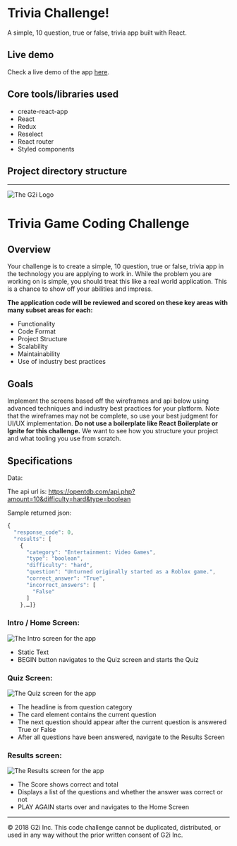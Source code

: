 # Trivia Challenge!

A simple, 10 question, true or false, trivia app built with React.

## Live demo

Check a live demo of the app [here]().

## Core tools/libraries used

* create-react-app
* React
* Redux
* Reselect
* React router
* Styled components

## Project directory structure

---

![The G2i Logo](screenshots/g2i-web-150px.png 'The G2i logo')

# Trivia Game Coding Challenge

## Overview

Your challenge is to create a simple, 10 question, true or false, trivia app in
the technology you are applying to work in. While the problem you are working on
is simple, you should treat this like a real world application. This is a chance
to show off your abilities and impress.

**The application code will be reviewed and scored on these key areas with many
subset areas for each:**

* Functionality
* Code Format
* Project Structure
* Scalability
* Maintainability
* Use of industry best practices

## Goals

Implement the screens based off the wireframes and api below using advanced
techniques and industry best practices for your platform. Note that the
wireframes may not be complete, so use your best judgment for UI/UX
implementation. **Do not use a boilerplate like React Boilerplate or Ignite for
this challenge.** We want to see how you structure your project and what tooling
you use from scratch.

## Specifications

Data:

The api url is:
https://opentdb.com/api.php?amount=10&difficulty=hard&type=boolean

Sample returned json:

```javascript
{
  "response_code": 0,
  "results": [
    {
      "category": "Entertainment: Video Games",
      "type": "boolean",
      "difficulty": "hard",
      "question": "Unturned originally started as a Roblox game.",
      "correct_answer": "True",
      "incorrect_answers": [
        "False"
      ]
    },…]}
```

### Intro / Home Screen:

![The Intro screen for the app](screenshots/Intro.png 'The Intro screen for the app')

* Static Text
* BEGIN button navigates to the Quiz screen and starts the Quiz

### Quiz Screen:

![The Quiz screen for the app](screenshots/Quiz.png 'The Quiz screen for the app')

* The headline is from question category
* The card element contains the current question
* The next question should appear after the current question is answered True or
  False
* After all questions have been answered, navigate to the Results Screen

### Results screen:

![The Results screen for the app](screenshots/Score.png 'The Results screen for the app')

* The Score shows correct and total
* Displays a list of the questions and whether the answer was correct or not
* PLAY AGAIN starts over and navigates to the Home Screen

---

© 2018 G2i Inc. This code challenge cannot be duplicated, distributed, or used
in any way without the prior written consent of G2i Inc.
